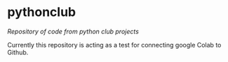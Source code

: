 # pythonclub
*Repository of code from python club projects*



Currently this repository is acting as a test for connecting google Colab to Github.
